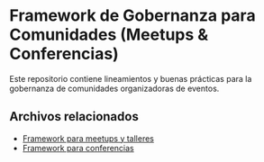 # Framework de Gobernanza para Comunidades (Meetups & Conferencias)

Este repositorio contiene lineamientos y buenas prácticas para la gobernanza de comunidades organizadoras de eventos.

## Archivos relacionados

- [Framework para meetups y talleres](./framework-meetups-talleres.md)
- [Framework para conferencias](./framework-conferencias.md)
